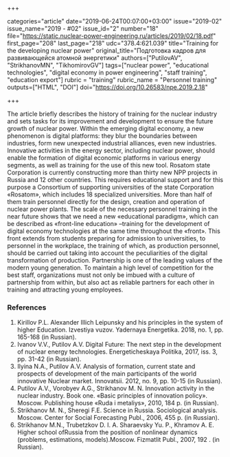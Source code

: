 +++

categories="article"
date="2019-06-24T00:07:00+03:00"
issue="2019-02"
issue_name="2019 - #02"
issue_id="2"
number="18"
file="https://static.nuclear-power-engineering.ru/articles/2019/02/18.pdf"
first_page="208"
last_page="218"
udc="378.4:621.039"
title="Training for the developing nuclear power"
original_title="Подготовка кадров для развивающейся атомной энергетики"
authors=["PutilovAV", "StrikhanovMN", "TikhomirovGV"]
tags=["nuclear power", "educational technologies", "digital economy in power engineering", "staff training", "education export"]
rubric = "training"
rubric_name = "Personnel training"
outputs=["HTML", "DOI"]
doi="https://doi.org/10.26583/npe.2019.2.18"

+++

The article briefly describes the history of training for the nuclear industry and sets tasks for its improvement and development to ensure the future growth of nuclear power. Within the emerging digital economy, a new phenomenon is digital platforms: they blur the boundaries between industries, form new unexpected industrial alliances, even new industries. Innovative activities in the energy sector, including nuclear power, should enable the formation of digital economic platforms in various energy segments, as well as training for the use of this new tool. Rosatom state Corporation is currently constructing more than thirty new NPP projects in Russia and 12 other countries. This requires educational support and for this purpose a Consortium of supporting universities of the state Corporation «Rosatom», which includes 18 specialized universities. More than half of them train personnel directly for the design, creation and operation of nuclear power plants. The scale of the necessary personnel training in the near future shows that we need a new «educational paradigm», which can be described as «front-line education» –training for the development of digital economy technologies at the same time throughout the «front». This front extends from students preparing for admission to universities, to personnel in the workplace, the training of which, as production personnel, should be carried out taking into account the peculiarities of the digital transformation of production. Partnership is one of the leading values of the modern young generation. To maintain a high level of competition for the best staff, organizations must not only be imbued with a culture of partnership from within, but also act as reliable partners for each other in training and attracting young employees.

### References

1. Kirillov P.L. Alexander Illich Leipunsky and his principles in the system of higher Education. Izvestiya vuzov. Yadernaya Energetika. 2018, no. 1, pp. 165-168 (in Russian).
2. Ivanov V.V., Putilov A.V. Digital Future: The next step in the development of nuclear energy technologies. Energeticheskaya Politika, 2017, iss. 3, pp. 31-42 (in Russian).
3. Ilyina N.A., Putilov A.V. Analysis of formation, current state and prospects of development of the main participants of the world innovative Nuclear market. Innovatsii. 2012, no. 9, pp. 10-15 (in Russian).
4. Putilov A.V., Vorobyev A.G., Strikhanov M. N. Innovation activity in the nuclear industry. Book one. «Basic principles of innovation policy». Moscow. Publishing house «Ruda i metaliys», 2010, 184 p. (in Russian).
5. Strikhanov M. N., Sheregi F.E. Science in Russia. Sociological analysis. Moscow. Center for Social Forecasting Publ., 2006, 455 p. (in Russian).
6. Strikhanov M.N., Trubetzkov D. I. A. Sharaevsky Yu. P., Khramov A. E. Higher school ofRussia from the position of nonlinear dynamics (problems, estimations, models).Moscow. Fizmatlit Publ., 2007, 192  . (in Russian).